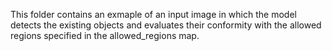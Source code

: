 This folder contains an exmaple of an input image in which the model detects the existing objects and evaluates their conformity with the allowed regions specified in the allowed_regions map.
